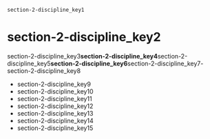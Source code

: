 ```ngMeta
section-2-discipline_key1
```
# section-2-discipline_key2
section-2-discipline_key3**section-2-discipline_key4**section-2-discipline_key5**section-2-discipline_key6**section-2-discipline_key7- section-2-discipline_key8
- section-2-discipline_key9
- section-2-discipline_key10
- section-2-discipline_key11
- section-2-discipline_key12
- section-2-discipline_key13
- section-2-discipline_key14
- section-2-discipline_key15
